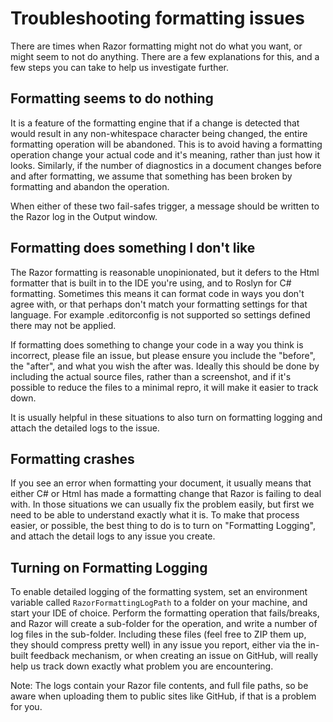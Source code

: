 ﻿# Troubleshooting formatting issues

There are times when Razor formatting might not do what you want, or might seem to not do anything. There are a few explanations for this, and a few steps you can take to help us investigate further.

## Formatting seems to do nothing

It is a feature of the formatting engine that if a change is detected that would result in any non-whitespace character being changed, the entire formatting operation will be abandoned. This is to avoid having a formatting operation change your actual code and it's meaning, rather than just how it looks. Similarly, if the number of diagnostics in a document changes before and after formatting, we assume that something has been broken by formatting and abandon the operation.

When either of these two fail-safes trigger, a message should be written to the Razor log in the Output window.

## Formatting does something I don't like

The Razor formatting is reasonable unopinionated, but it defers to the Html formatter that is built in to the IDE you're using, and to Roslyn for C# formatting. Sometimes this means it can format code in ways you don't agree with, or that perhaps don't match your formatting settings for that language. For example .editorconfig is not supported so settings defined there may not be applied.

If formatting does something to change your code in a way you think is incorrect, please file an issue, but please ensure you include the "before", the "after", and what you wish the after was. Ideally this should be done by including the actual source files, rather than a screenshot, and if it's possible to reduce the files to a minimal repro, it will make it easier to track down.

It is usually helpful in these situations to also turn on formatting logging and attach the detailed logs to the issue.

## Formatting crashes

If you see an error when formatting your document, it usually means that either C# or Html has made a formatting change that Razor is failing to deal with. In those situations we can usually fix the problem easily, but first we need to be able to understand exactly what it is. To make that process easier, or possible, the best thing to do is to turn on "Formatting Logging", and attach the detail logs to any issue you create.

## Turning on Formatting Logging

To enable detailed logging of the formatting system, set an environment variable called `RazorFormattingLogPath` to a folder on your machine, and start your IDE of choice. Perform the formatting operation that fails/breaks, and Razor will create a sub-folder for the operation, and write a number of log files in the sub-folder. Including these files (feel free to ZIP them up, they should compress pretty well) in any issue you report, either via the in-built feedback mechanism, or when creating an issue on GitHub, will really help us track down exactly what problem you are encountering.

Note: The logs contain your Razor file contents, and full file paths, so be aware when uploading them to public sites like GitHub, if that is a problem for you.
